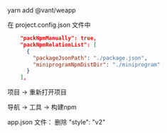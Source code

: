 yarn add @vant/weapp


在 project.config.json 文件中
```json
    "packNpmManually": true,
    "packNpmRelationList": [
      {
        "packageJsonPath": "./package.json",
        "miniprogramNpmDistDir": "./miniprogram"
      }
    ],
```

项目 -> 重新打开项目

导航 -> 工具 -> 构建npm

app.json 文件： 删除 "style": "v2"
